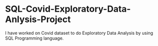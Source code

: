 # SQL-Covid-Exploratory-Data-Anlysis-Project
I have worked on Covid dataset to do Exploratory Data Analysis by using SQL Programming language.
